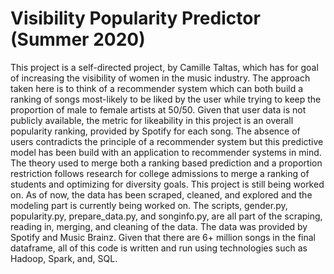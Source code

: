 # Visibility Popularity Predictor (Summer 2020) 
This project is a self-directed project, by Camille Taltas, which has for goal of increasing the visibility of women in the music industry. The approach taken here is to think of a recommender system which can both build a ranking of songs most-likely to be liked by the user while trying to keep the proportion of male to female artists at 50/50. Given that user data is not publicly available, the metric for likeability in this project is an overall popularity ranking, provided by Spotify for each song. The absence of users contradicts the principle of a recommender system but this predictive model has been build with an application to recommender systems in mind. The theory used to merge both a ranking based prediction and a proportion restriction follows research for college admissions to merge a ranking of students and optimizing for diversity goals. This project is still being worked on. As of now, the data has been scraped, cleaned, and explored and the modeling part is currently being worked on. The scripts, gender.py, popularity.py, prepare_data.py, and songinfo.py, are all part of the scraping, reading in, merging, and cleaning of the data. The data was provided by Spotify and Music Brainz. Given that there are 6+ million songs in the final dataframe, all of this code is written and run using technologies such as Hadoop, Spark, and, SQL.
